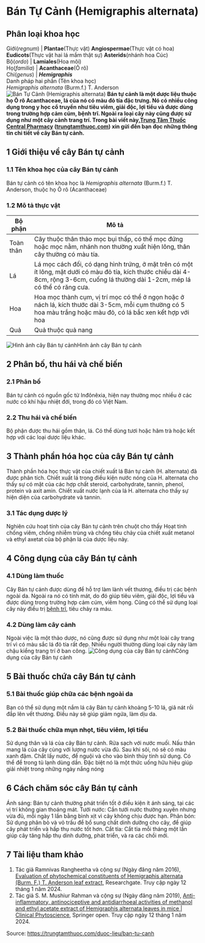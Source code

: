 # Bán Tự Cảnh (Hemigraphis alternata)

Phân loại khoa học  
---  
Giới(_regnum_) |  **Plantae**(Thực vật) **Angiospermae**(Thực vật có hoa) **Eudicots**(Thực vật hai lá mầm thật sự) **Asterids**(nhánh hoa Cúc)  
Bộ(_ordo_) | **Lamiales**(Hoa môi)  
Họ(_familia_) | **Acanthaceae**(Ô rô)  
Chi(_genus_) | _**Hemigraphis**_  
Danh pháp hai phần (Tên khoa học)  
_Hemigraphis alternata_ (Burm.f.) T. Anderson  
![Bán Tự Cảnh \(Hemigraphis alternata\)](https://trungtamthuoc.com/images/others/anh-bia-cua-ban-tu-canh-4524.jpg)
**Bán tự cảnh là một dược liệu thuộc họ Ô rô Acanthaceae, lá của nó có màu đỏ tía đặc trưng. Nó có nhiều công dụng trong y học cổ truyền như tiêu viêm, giải độc, lợi tiểu và được dùng trong trường hợp cảm cúm, bệnh trĩ. Ngoài ra loại cây này cũng được sử dụng như một cây cảnh trang trí. Trong bài viết này,[Trung Tâm Thuốc Central Pharmacy](https://trungtamthuoc.com/ "Trung Tâm Thuốc Central Pharmacy") ([trungtamthuoc.com](https://trungtamthuoc.com/ "trungtamthuoc.com")) xin gửi đến bạn đọc những thông tin chi tiết về cây Bán tự cảnh.**
##  1 Giới thiệu về cây Bán tự cảnh
### 1.1 Tên khoa học của cây Bán tự cảnh
Bán tự cảnh có tên khoa học là _Hemigraphis alternata_ (Burm.f.) T. Anderson, thuộc họ Ô rô (Acanthaceae)
### 1.2 Mô tả thực vật
Bộ phận | Mô tả  
---|---  
Toàn thân | Cây thuộc thân thảo mọc bụi thấp, có thể mọc đứng hoặc mọc nằm, nhánh non thường xuất hiện lông, thân cây thường có màu tía.  
Lá  | Lá mọc cách đối, có dạng hình trứng, ở mặt trên có một ít lông, mặt dưới có màu đỏ tía, kích thước chiều dài 4-8cm, rộng 3-6cm, cuống lá thường dài 1-2cm, mép lá có thể có răng cưa.  
Hoa | Hoa mọc thành cụm, vị trí mọc có thể ở ngọn hoặc ở nách lá, kích thước dài 3-5cm, mỗi cụm thường có 5 hoa màu trắng hoặc màu đỏ, có lá bắc xen kết hợp với hoa  
Quả  | Quả thuộc quả nang  
![Hình ảnh cây Bán tự cảnh](https://trungtamthuoc.com/images/item/hinh-anh-cua-ban-tu-canh.jpg)Hình ảnh cây Bán tự cảnh
##  2 Phân bố, thu hái và chế biến
### 2.1 Phân bố
Bán tự cảnh có nguồn gốc từ Inđônêxia, hiện nay thường mọc nhiều ở các nước có khí hậu nhiệt đới, trong đó có Việt Nam. 
### 2.2 Thu hái và chế biến
Bộ phận được thu hái gồm thân, lá. Có thể dùng tươi hoặc hãm trà hoặc kết hợp với các loại dược liệu khác.
##  3 Thành phần hóa học của cây Bán tự cảnh
Thành phần hóa học thực vật của chiết xuất lá Bán tự cảnh (H. alternata) đã được phân tích. Chiết xuất lá trong điều kiện nước nóng của H. alternata cho thấy sự có mặt của các hợp chất steroid, carbohydrate, tannin, phenol, protein và axit amin. Chiết xuất nước lạnh của lá H. alternata cho thấy sự hiện diện của carbohydrate và tannin. 
### 3.1 Tác dụng dược lý
Nghiên cứu hoạt tính của cây Bán tự cảnh trên chuột cho thấy Hoạt tính chống viêm, chống nhiễm trùng và chống tiêu chảy của chiết xuất metanol và ethyl axetat của bộ phận lá của dược liệu này. 
##  4 Công dụng của cây Bán tự cảnh 
### 4.1 Dùng làm thuốc
Cây Bán tự cảnh được dùng để hỗ trợ làm lành vết thương, điều trị các bệnh ngoài da. Ngoài ra nó có tính mát, do đó giúp tiêu viêm, giải độc, lợi tiểu và được dùng trong trường hợp cảm cúm, viêm họng. Cũng có thể sử dụng loại cây này điều trị [bệnh trĩ](https://trungtamthuoc.com/bai-viet/benh-tri-dau-hieu-benh-va-cach-chua-benh-tri-tai-nha "bệnh trĩ"), tiêu chảy ra máu.
### 4.2 Dùng làm cây cảnh 
Ngoài việc là một thảo dược, nó cũng được sử dụng như một loài cây trang trí vì có màu sắc lá đỏ tía rất đẹp. Nhiều người thường dùng loại cây này làm chậu kiểng trang trí ở ban công.
![Công dụng của cây Bán tự cảnh ](https://trungtamthuoc.com/images/item/cong-dung-cay-ban-tu-canh.jpg)Công dụng của cây Bán tự cảnh 
##  5 Bài thuốc chứa cây Bán tự cảnh
### 5.1 Bài thuốc giúp chữa các bệnh ngoài da 
Bạn có thể sử dụng một nắm lá cây Bán tự cảnh khoảng 5-10 lá, giã nát rồi đắp lên vết thương. Điều này sẽ giúp giảm ngứa, làm dịu da.
### 5.2 Bài thuốc chữa mụn nhọt, tiêu viêm, lợi tiểu
Sử dụng thân và lá của cây Bán tự cảnh. Rửa sạch với nước muối. Nấu thân mang lá của cây cùng với lượng nước vừa đủ. Sau khi sôi, nó sẽ có màu xanh đậm. Chắt lấy nước, để nguội và cho vào bình thủy tinh sử dụng. Có thể để trong tủ lạnh dùng dần. Đặc biệt nó là một thức uống hữu hiệu giúp giải nhiệt trong những ngày nắng nóng
##  6 Cách chăm sóc cây Bán tự cảnh
Ánh sáng: Bán tự cảnh thường phát triển tốt ở điều kiện ít ánh sáng, tại các vị trí không gian thoáng mát.
Tưới nước: Cần tưới nước thường xuyên nhưng vừa đủ, mỗi ngày 1 lần bằng bình xịt vì cây không chịu được hạn.
Phân bón: Sử dụng phân bò và vỏ trấu để bổ sung chất dinh dưỡng cho cây, để giúp cây phát triển và hấp thụ nước tốt hơn.
Cắt tỉa: Cắt tỉa mỗi tháng một lần giúp cây tăng hấp thụ dinh dưỡng, phát triển, và ra các chồi mới.
##  7 Tài liệu tham khảo
1. Tác giả Ramnivas Rangheetha và cộng sự (Ngày đăng năm 2016), [Evaluation of phytochemical constituents of Hemigraphis alternata (Burm. F.) T. Anderson leaf extract](https://www.researchgate.net/publication/304952467_Evaluation_of_phytochemical_constituents_of_Hemigraphis_alternata_Burm_F_T_Anderson_leaf_extract), Researchgate. Truy cập ngày 12 tháng 1 năm 2024. 
2. Tác giả S. M. Mushiur Rahman và cộng sự (Ngày đăng năm 2019), [Anti-inflammatory, antinociceptive and antidiarrhoeal activities of methanol and ethyl acetate extract of Hemigraphis alternata leaves in mice | Clinical Phytoscience](https://clinphytoscience.springeropen.com/articles/10.1186/s40816-019-0110-6), Springer open. Truy cập ngày 12 tháng 1 năm 2024. 


Source: https://trungtamthuoc.com/duoc-lieu/ban-tu-canh